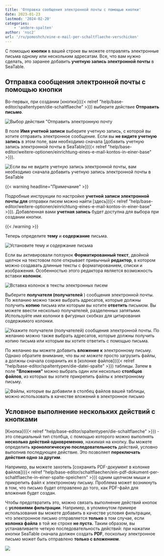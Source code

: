 ```yaml
---
title: 'Отправка сообщения электронной почты с помощью кнопки'
date: 2023-01-23
lastmod: '2024-02-20'
categories:
    - 'andere-spalten'
author: 'nsc2'
url: '/ru/pomoshch/eine-e-mail-per-schaltflaeche-verschicken'
---
```


С помощью **кнопки** в вашей строке вы можете отправлять электронные письма одному или нескольким адресатам. Все, что вам нужно сделать, это заранее добавить **учетную запись электронной почты** в SeaTable.

## Отправка сообщения электронной почты с помощью кнопки

Во-первых, при создании [кнопки]({{< relref "help/base-editor/spaltentypen/die-schaltflaeche" >}}) выберите действие **Отправить письмо**.

![Выбор действия "Отправить электронную почту](images/send-email-action.png)

В поле **Имя учетной записи** выберите учетную запись, с которой вы хотите отправить электронное сообщение. Если вы **не видите учетную запись** в этом поле, вам необходимо сначала [добавить учетную запись электронной почты в SeaTable]({{< relref "help/base-editor/weitere-optionen/einrichtung-eines-e-mail-kontos-in-einer-base" >}}).

![Если вы не видите учетную запись электронной почты, вам необходимо сначала добавить учетную запись электронной почты в SeaTable](images/add-email-account.png)

{{< warning  headline="Примечание" >}}

Подробные инструкции по настройке **учетной записи электронной почты для** отправки писем можно найти [здесь]({{< relref "help/base-editor/weitere-optionen/einrichtung-eines-e-mail-kontos-in-einer-base" >}}). Добавленная вами **учетная запись** будет доступна для выбора при создании кнопки.

{{< /warning >}}

Теперь определите **тему** и **содержание** письма.

![Установите тему и содержание письма](images/subject-and-message.png)

Если вы активировали ползунок **Форматированный текст**, двойной щелчок на текстовом поле открывает привычный **редактор**, в котором можно создавать длинные тексты с форматированием, списки и изображения. Особенностью этого редактора является возможность вставки **колонок**.

![Вставка колонок в тексты электронных писем](images/Spalten-in-E-Mail-Texte-einfuegen.png)

Выберите **получателя (получателей** ) сообщения электронной почты. По желанию можно также выбрать адресатов, которые должны получить **копию** письма или которым вы хотите **ответить** письмом. Вы можете ввести несколько получателей, разделенных запятыми. Используйте имя колонки в фигурных скобках для цитирования содержимого колонки.

![Укажите получателя (получателей) сообщения электронной почты. По желанию можно также выбрать адресатов, которые должны получить копию письма или которым вы хотите ответить с помощью письма.](images/send-to-copy-to-reply-to.png)

По желанию вы можете добавить **вложение к** электронному письму. Однако обратите внимание, что вы _не можете_ просто загрузить файлы, а должны сначала сохранить их в [колонке файлов]({{< relref "help/base-editor/spaltentypen/die-datei-spalte" >}}) таблицы. Затем в поле **"Вложения"** можно выбрать один или несколько **столбцов файлов**, из которых вы хотите прикрепить файлы к электронному письму.

![Файлы, которые вы добавили в столбец файлов вашей таблицы, можно использовать в качестве вложений в электронное письмо](images/file-001.png)

## Условное выполнение нескольких действий с кнопками

[Кнопка]({{< relref "help/base-editor/spaltentypen/die-schaltflaeche" >}}) - это специальный тип столбца, с помощью которого можно выполнять **несколько действий одновременно**, нажимая на кнопку. Вы можете определить **хронологическую последовательность** действий, условно выполнив последующее действие. Это позволяет **переключать действия одно за другим**.

Например, вы можете захотеть [сохранить PDF-документ в колонке файлов]({{< relref "help/base-editor/schaltflaechen/ein-pdf-dokument-per-schaltflaeche-in-einer-spalte-speichern" >}}) одним щелчком мыши и прикрепить файл к электронному письму. Проблема может возникнуть в том, что письмо будет отправлено до того, как PDF-файл для вложения будет создан.

Чтобы предотвратить это, можно связать выполнение действий кнопок с **условиями фильтрации**. Например, в упомянутом примере использования вы можете добавить в качестве условия фильтрации, что электронное письмо отправляется **только** в том случае, если **колонка файла** в той же строке **не пуста.** Таким образом, вы устанавливаете четкую последовательность действий: при нажатии кнопки SeaTable сначала должен создать **PDF**, поскольку электронное письмо может быть отправлено **только с вложением**.

![](images/send-email-via-button-with-conditions-1.gif)
